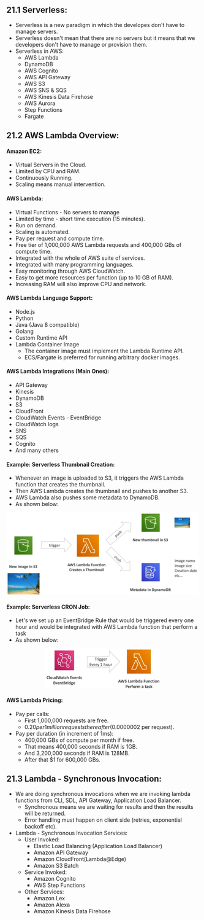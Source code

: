 ## 21.1 Serverless:
* Serverless is a new paradigm in which the developes don't have to manage servers.
* Serverless doesn't mean that there are no servers but it means that we developers don't have to manage or provision them.
* Serverless in AWS:
  - AWS Lambda
  - DynamoDB
  - AWS Cognito
  - AWS API Gateway
  - AWS S3
  - AWS SNS & SQS
  - AWS Kinesis Data Firehose
  - AWS Aurora
  - Step Functions
  - Fargate

## 21.2 AWS Lambda Overview:
#### Amazon EC2: 
- Virtual Servers in the Cloud.
- Limited by CPU and RAM.
- Continuously Running.
- Scaling means manual intervention.
#### AWS Lambda:
- Virtual Functions - No servers to manage
- Limited by time - short time execution (15 minutes).
- Run on demand.
- Scaling is automated.
- Pay per request and compute time.
- Free tier of 1,000,000 AWS Lambda requests and 400,000 GBs of compute time.
- Integrated with the whole of AWS suite of services.
- Integrated with many programming languages.
- Easy monitoring through AWS CloudWatch.
- Easy to get more resources per function (up to 10 GB of RAM).
- Increasing RAM will also improve CPU and network.

#### AWS Lambda Language Support:
- Node.js
- Python
- Java (Java 8 compatible)
- Golang
- Custom Runtime API
- Lambda Container Image
  * The container image must implement the Lambda Runtime API.
  * ECS/Fargate is preferred for running arbitrary docker images.

#### AWS Lambda Integrations (Main Ones):
- API Gateway
- Kinesis
- DynamoDB
- S3
- CloudFront
- CloudWatch Events - EventBridge
- CloudWatch logs
- SNS
- SQS
- Cognito
- And many others

#### Example: Serverless Thumbnail Creation:
- Whenever an image is uploaded to S3, it triggers the AWS Lambda function that creates the thumbnail.
- Then AWS Lambda creates the thumbnail and pushes to another S3.
- AWS Lambda also pushes some metadata to DynamoDB.
- As shown below:

<p align="center">
<img src="images/serverless-thumbnail.png" width="500">
</p>

#### Example: Serverless CRON Job:
- Let's we set up an EventBridge Rule that would be triggered every one hour and would be integrated with AWS Lambda function that perform a task
- As shown below:

<p align="center">
<img src="images/serverless-cron-job.png" width="300">
</p>

#### AWS Lambda Pricing:
- Pay per calls:
  * First 1,000,000 requests are free.
  * $0.20 per 1 million requests thereafter ($0.0000002 per request).
- Pay per duration (in increment of 1ms):
  * 400,000 GBs of compute per month if free.
  * That means 400,000 seconds if RAM is 1GB.
  * And 3,200,000 seconds if RAM is 128MB.
  * After that $1 for 600,000 GBs.

## 21.3 Lambda - Synchronous Invocation:
- We are doing synchronous invocations when we are invoking lambda functions from CLI, SDL, API Gateway, Application Load Balancer.
  * Synchronous means we are waiting for results and then the results will be returned.
  * Error handling must happen on client side (retries, exponential backoff etc).
- Lambda - Synchronous Invocation Services:
  * User Invoked: 
    - Elastic Load Balancing (Application Load Balancer)
    - Amazon API Gateway
    - Amazon CloudFront(Lambda@Edge)
    - Amazon S3 Batch
  * Service Invoked:
    - Amazon Cognito
    - AWS Step Functions
  * Other Services: 
    - Amazon Lex
    - Amazon Alexa
    - Amazon Kinesis Data Firehose